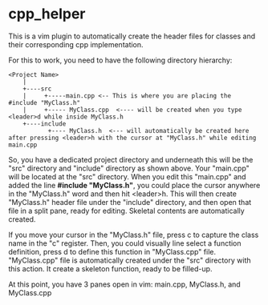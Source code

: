 # cpp_helper
This is a vim plugin to automatically create the header files for classes and their corresponding cpp implementation.

For this to work, you need to have the following directory hierarchy:
```
<Project Name>
    |
    +----src
    |     +-----main.cpp <-- This is where you are placing the #include "MyClass.h"
    |     +----- MyClass.cpp  <---- will be created when you type <leader>d while inside MyClass.h
    +----include
           +---- MyClass.h  <--- will automatically be created here after pressing <leader>h with the cursor at "MyClass.h" while editing main.cpp
```
So, you have a dedicated project directory and underneath this will be the "src" directory and "include" directory as shown above. Your
"main.cpp" will be located at the "src" directory. When you edit this "main.cpp" and added the line **#include "MyClass.h"**, you could
place the cursor anywhere in the "MyClass.h" word and then hit \<leader\>h. This will then create "MyClass.h" header file under the "include"
directory, and then open that file in a split pane, ready for editing. Skeletal contents are automatically created.
    
If you move your cursor in the "MyClass.h" file, press <leader>c to capture the class name in the "c" register. Then, you could visually 
line select a function definition, press <leader>d to define this function in "MyClass.cpp" file. "MyClass.cpp" file is automatically created
under the "src" directory with this action. It create a skeleton function, ready to be filled-up.
  
  At this point, you have 3 panes open in vim: main.cpp, MyClass.h, and MyClass.cpp
